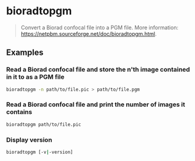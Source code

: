 # bioradtopgm

> Convert a Biorad confocal file into a PGM file. More information: <https://netpbm.sourceforge.net/doc/bioradtopgm.html>.

## Examples

### Read a Biorad confocal file and store the n'th image contained in it to as a PGM file

```bash
bioradtopgm -n path/to/file.pic > path/to/file.pgm
```

### Read a Biorad confocal file and print the number of images it contains

```bash
bioradtopgm path/to/file.pic
```

### Display version

```bash
bioradtopgm [-v|-version]
```
